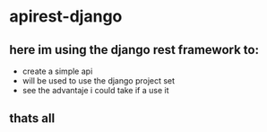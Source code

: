 # apirest-django
## here im using the django rest framework to:
* create a simple api
* will be used to use the django project set
* see the advantaje i could take if a use it
## thats all
